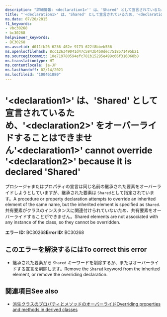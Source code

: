 ```yaml
---
description: "詳細情報: <declaration1>'' は、'Shared' として宣言されているため、'<declaration2>' をオーバーライドすることはできません"
title: "'<declaration1>' は、'Shared' として宣言されているため、'<declaration2>' をオーバーライドすることはできません"
ms.date: 07/20/2015
f1_keywords:
- vbc30268
- bc30268
helpviewer_keywords:
- BC30268
ms.assetid: d011fb26-6236-462e-9173-622f8bbeb536
ms.openlocfilehash: 8cc126349041d47c5843b4b0dec7518571495b21
ms.sourcegitcommit: 10e719780594efc781b15295e499c66f316068b8
ms.translationtype: HT
ms.contentlocale: ja-JP
ms.lasthandoff: 02/14/2021
ms.locfileid: "100461880"
---
```

# <a name="declaration1-cannot-override-declaration2-because-it-is-declared-shared"></a><span data-ttu-id="cae71-103">'\<declaration1>' は、'Shared' として宣言されているため、'\<declaration2>' をオーバーライドすることはできません</span><span class="sxs-lookup"><span data-stu-id="cae71-103">'\<declaration1>' cannot override '\<declaration2>' because it is declared 'Shared'</span></span>

<span data-ttu-id="cae71-104">プロシージャまたはプロパティの宣言は同じ名前の継承された要素をオーバーライドしようとしていますが、継承された要素は `Shared`として指定されています。</span><span class="sxs-lookup"><span data-stu-id="cae71-104">A procedure or property declaration attempts to override an inherited element of the same name, but the inherited element is specified as `Shared`.</span></span> <span data-ttu-id="cae71-105">共有要素がクラスのインスタンスに関連付けられていないため、共有要素をオーバーライドすることができません。</span><span class="sxs-lookup"><span data-stu-id="cae71-105">Shared elements are not associated with any instance of the class, so they cannot be overridden.</span></span>  
  
 <span data-ttu-id="cae71-106">**エラー ID:** BC30268</span><span class="sxs-lookup"><span data-stu-id="cae71-106">**Error ID:** BC30268</span></span>  
  
## <a name="to-correct-this-error"></a><span data-ttu-id="cae71-107">このエラーを解決するには</span><span class="sxs-lookup"><span data-stu-id="cae71-107">To correct this error</span></span>  
  
- <span data-ttu-id="cae71-108">継承された要素から `Shared` キーワードを削除するか、またはオーバーライドする宣言を削除します。</span><span class="sxs-lookup"><span data-stu-id="cae71-108">Remove the `Shared` keyword from the inherited element, or remove the overriding declaration.</span></span>  
  
## <a name="see-also"></a><span data-ttu-id="cae71-109">関連項目</span><span class="sxs-lookup"><span data-stu-id="cae71-109">See also</span></span>

- [<span data-ttu-id="cae71-110">派生クラスのプロパティとメソッドのオーバーライド</span><span class="sxs-lookup"><span data-stu-id="cae71-110">Overriding properties and methods in derived classes</span></span>](../programming-guide/language-features/objects-and-classes/inheritance-basics.md#overriding-properties-and-methods-in-derived-classes)
